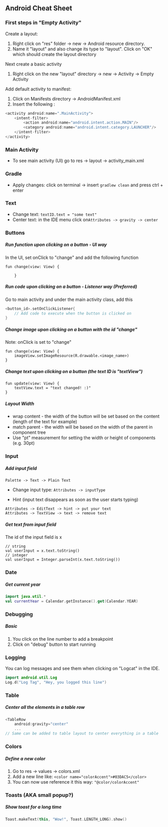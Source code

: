 ## Android Cheat Sheet

### First steps in "Empty Activity"

Create a layout:

1. Right click on "res" folder  -> new -> Android resource directory.
2. Name it "layout" and also change its type to "layout". Click on "OK" which should create the layout directory

Next create a basic activity

1. Right click on the new "layout" directory ->  new -> Activity -> Empty Activity

Add default activity to manifest:

1. Click on Manifests directory -> AndroidManifest.xml
2. Insert the following :

```kotlin
<activity android:name=".MainActivity">
    <intent-filter>
        <action android:name="android.intent.action.MAIN"/>
        <category android:name="android.intent.category.LAUNCHER"/>
    </intent-filter>
</activity>
```

### Main Activity

* To see main activity (UI) go to res -> layout -> activity_main.xml

### Gradle

* Apply changes: click on terminal -> insert `gradlew clean` and press ctrl + enter

### Text

* Change text: `textID.text = "some text"`
* Center text: in the IDE menu click on`Attributes -> gravity -> center`

### Buttons

##### Run function upon clicking on a button - UI way

In the UI, set onClick to "change" and add the following function

```
fun change(view: View) {

    }
```

##### Run code upon clicking on a button - Listener way (Preferred)

Go to main activity and under the main activity class, add this

```kotlin
<button_id>.setOnClickListener{
    // Add code to execute when the button is clicked on
}
```

##### Change image upon clicking on a button with the id "change"

Note: onClick is set to "change"

```
fun change(view: View) {
    imageView.setImageResource(R.drawable.<image_name>)
}
```

##### Change text upon clicking on a button (the text ID is "textView")

```
fun update(view: View) {
    textView.text = "text changed! :)"
}
```

##### Layout Width

* wrap content - the width of the button will be set based on the content (length of the text for example)
* match parent - the width will be based on the width of the parent in component tree
* Use "pt" measurement for setting the width or height of components (e.g. 30pt)

### Input

##### Add input field 

```
Palette -> Text -> Plain Text
```

* Change input type: `Attributes -> inputType`

* Hint (input text disappears as soon as the user starts typing)

```
Attributes -> EditText -> hint -> put your text
Attributes -> TextView -> text -> remove text
```

##### Get text from input field

The id of the input field is x

```
// string
val userInput = x.text.toString()
// integer
val userInput = Integer.parseInt(x.text.toString())
```

### Date

##### Get current year

```kotlin
import java.util.*
val currentYear = Calendar.getInstance().get(Calendar.YEAR)
```

### Debugging

##### Basic

1. You click on the line number to add a breakpoint
2. Click on "debug" button to start running

### Logging

You can log messages and see them when clicking on "Logcat" in the IDE.

```kotlin
import android.util.Log
Log.d("Log Tag", "Hey, you logged this line")
```

### Table

##### Center all the elements in a table row

```kotlin
<TableRow
    android:gravity="center"
    ...
// Same can be added to table layout to center everything in a table
```

### Colors

##### Define a new color

1. Go to res -> values -> colors.xml
2. Add a new line like: `<color name="colorAccent">#03DAC5</color>`
3. You can now use reference it this way: `"@color/colorAccent"`

### Toasts (AKA small popup?)

##### Show toast for a long time

````kotlin
Toast.makeText(this, "Wow!", Toast.LENGTH_LONG).show()
````

